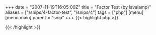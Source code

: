+++
date = "2007-11-19T16:05:00Z"
title = "Factor Test (by lavalamp)"
aliases = ["/snips/4-factor-test", "/snips/4"]
tags = ["php"]
[menu]
  [menu.main]
    parent = "snip"
+++
{{< highlight php >}}
<?php

function check_factor($factor, $k, $base, $exponent, $c='-1'){

  $out  = bcpowmod($base, $exponent, $factor);
  $out  = bcmul($out, $k);
  $out  = bcadd($out, $c);
  $out  = bcmod($out, $factor);

  return $out=="0";

}

echo check_factor('28475025393798152885081', '1', '2', '3321931637')? "True!": "False!";

?>
{{< /highlight >}}

